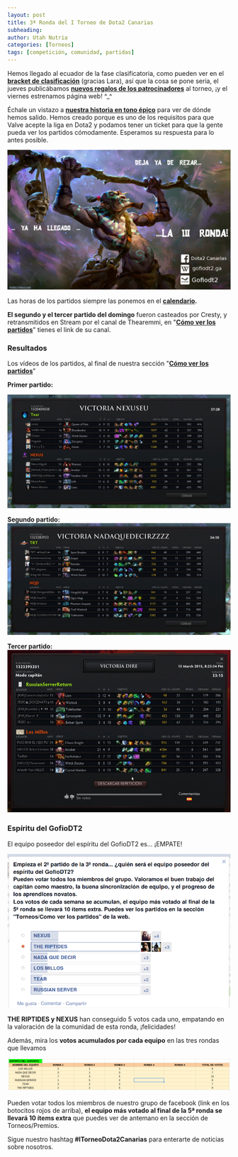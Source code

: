 ```yaml
---
layout: post
title: 3ª Ronda del I Torneo de Dota2 Canarias
subheading: 
author: Utah Nutria
categories: [Torneos]
tags: [competición, comunidad, partidas]
---
```

Hemos llegado al ecuador de la fase clasificatoria, como pueden ver en el **[bracket de clasificación](http://binarybeast.com/xDOTA21412245)** (gracias Lara), así que la cosa se pone seria, el jueves publicábamos **[nuevos regalos de los patrocinadores](/i-torneo-premios)** al torneo, ¡y el viernes estrenamos página web! ^_^

Échale un vistazo a **[nuestra historia en tono épico](/hallofhonor)** para ver de dónde hemos salido. Hemos creado porque es uno de los requisitos para que Valve acepte la liga en Dota2 y podamos tener un ticket para que la gente pueda ver los partidos cómodamente. Esperamos su respuesta para lo antes posible.

![](/assets/images/2015/03/Look-at-it-go-Witch-Doctor.jpg)

Las horas de los partidos siempre las ponemos en el **[calendario](/calendario).**

**El segundo y el tercer partido del domingo** fueron casteados por Cresty, y retransmitidos en Stream por el canal de Thearemmi, en "[**Cómo ver los partidos**](/i-torneo-ver-los-partidos)" tienes el link de su canal.

### Resultados

Los vídeos de los partidos, al final de nuestra sección "**[Cómo ver los partidos](/i-torneo-ver-los-partidos)**"

**Primer partido:**

![](/assets/images/2015/03/3-ronda-1.jpg)

**Segundo partido:**
![](/assets/images/2015/03/3-ronda-2.jpg)

**Tercer partido:**
![](/assets/images/2015/03/3-ronda-3.jpg)

### Espíritu del GofioDT2

El equipo poseedor del espíritu del GofioDT2 es... ¡EMPATE!

![](/assets/images/2015/03/Captura-de-pantalla-de-2015-03-15-223441.png)

**THE RIPTIDES y NEXUS** han conseguido 5 votos cada uno, empatando en la valoración de la comunidad de esta ronda, ¡felicidades!

Además, mira los **votos acumulados por cada equipo** en las tres rondas que llevamos

![](/assets/images/2015/03/Captura-de-pantalla-de-2015-03-15-223950.png)

Pueden votar todos los miembros de nuestro grupo de facebook (link en los botocitos rojos de arriba), **el equipo más votado al final de la 5ª ronda se llevará 10 ítems extra** que puedes ver de antemano en la sección de Torneos/Premios.

Sigue nuestro hashtag **#ITorneoDota2Canarias** para enterarte de noticias sobre nosotros.
